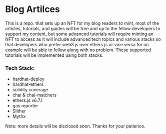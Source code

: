 # Blog Artilces

This is a repo. that sets up an NFT for my blog readers to mint, most of the articles, tutorials, and guides will be free and up to the fellow developers to support my content, but some advanced tutorials will require minting an NFT to access as it will include advanced tech topics and various stacks so that developers who prefer web3.js over ethers.js or vice versa for an example will be able to follow along with no problem. These supported tutorials will be implemented using both stacks.

### Tech Stack:

- hardhat-deploy
- hardhat-ethers
- solidity coverage
- chai & chai-matchers
- ethers.js v6.7.1
- gas reporter
- Slither
- Mythx


Note: more details will be disclosed soon. Thanks for your patience.
